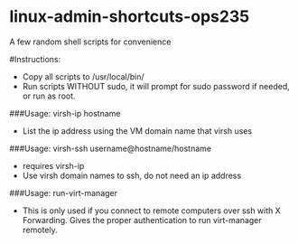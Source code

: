 # linux-admin-shortcuts-ops235
A few random shell scripts for convenience

#Instructions:
- Copy all scripts to /usr/local/bin/
- Run scripts WITHOUT sudo, it will prompt for sudo password if needed, or run as root.

###Usage: virsh-ip hostname
- List the ip address using the VM domain name that virsh uses

###Usage: virsh-ssh username@hostname/hostname
- requires virsh-ip
- Use virsh domain names to ssh, do not need an ip address

###Usage: run-virt-manager
- This is only used if you connect to remote computers over ssh with X Forwarding. Gives the proper authentication to run virt-manager remotely.
